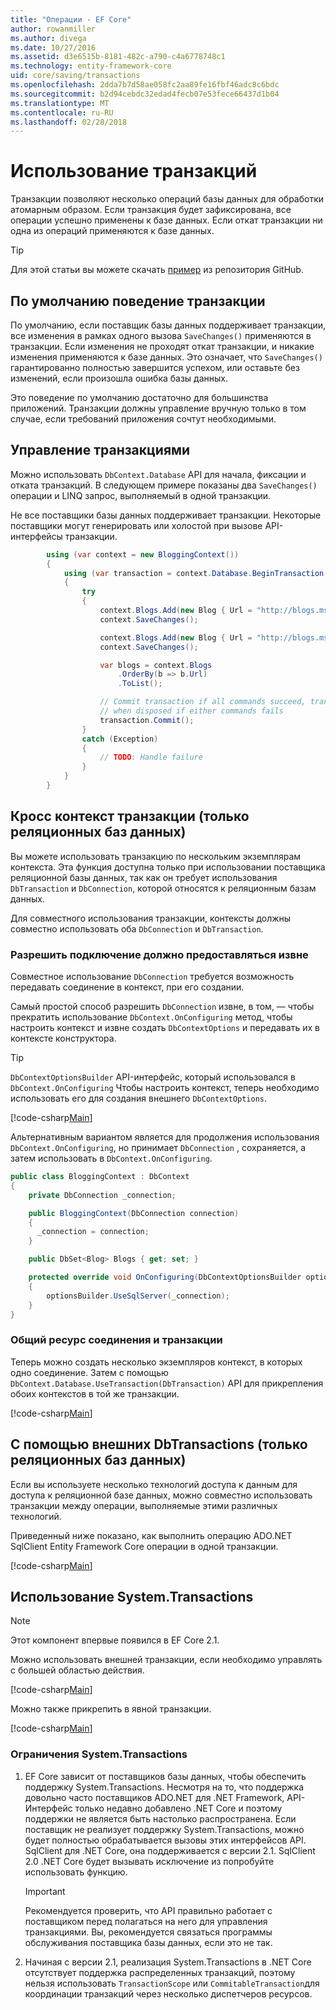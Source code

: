 ```yaml
---
title: "Операции - EF Core"
author: rowanmiller
ms.author: divega
ms.date: 10/27/2016
ms.assetid: d3e6515b-8181-482c-a790-c4a6778748c1
ms.technology: entity-framework-core
uid: core/saving/transactions
ms.openlocfilehash: 2dda7b7d58ae058fc2aa89fe16fbf46adc8c6bdc
ms.sourcegitcommit: b2d94cebdc32edad4fecb07e53fece66437d1b04
ms.translationtype: MT
ms.contentlocale: ru-RU
ms.lasthandoff: 02/28/2018
---
```

# <a name="using-transactions"></a>Использование транзакций

Транзакции позволяют несколько операций базы данных для обработки атомарным образом. Если транзакция будет зафиксирована, все операции успешно применены к базе данных. Если откат транзакции ни одна из операций применяются к базе данных.

> [!TIP]  
> Для этой статьи вы можете скачать [пример](https://github.com/aspnet/EntityFramework.Docs/tree/master/samples/core/Saving/Saving/Transactions/) из репозитория GitHub.

## <a name="default-transaction-behavior"></a>По умолчанию поведение транзакции

По умолчанию, если поставщик базы данных поддерживает транзакции, все изменения в рамках одного вызова `SaveChanges()` применяются в транзакции. Если изменения не проходят откат транзакции, и никакие изменения применяются к базе данных. Это означает, что `SaveChanges()` гарантированно полностью завершится успехом, или оставьте без изменений, если произошла ошибка базы данных.

Это поведение по умолчанию достаточно для большинства приложений. Транзакции должны управление вручную только в том случае, если требований приложения сочтут необходимыми.

## <a name="controlling-transactions"></a>Управление транзакциями

Можно использовать `DbContext.Database` API для начала, фиксации и отката транзакций. В следующем примере показаны два `SaveChanges()` операции и LINQ запрос, выполняемый в одной транзакции.

Не все поставщики базы данных поддерживает транзакции. Некоторые поставщики могут генерировать или холостой при вызове API-интерфейсы транзакции.

<!-- [!code-csharp[Main](samples/core/Saving/Saving/Transactions/ControllingTransaction/Sample.cs?highlight=3,17,18,19)] -->
``` csharp
        using (var context = new BloggingContext())
        {
            using (var transaction = context.Database.BeginTransaction())
            {
                try
                {
                    context.Blogs.Add(new Blog { Url = "http://blogs.msdn.com/dotnet" });
                    context.SaveChanges();

                    context.Blogs.Add(new Blog { Url = "http://blogs.msdn.com/visualstudio" });
                    context.SaveChanges();

                    var blogs = context.Blogs
                        .OrderBy(b => b.Url)
                        .ToList();

                    // Commit transaction if all commands succeed, transaction will auto-rollback
                    // when disposed if either commands fails
                    transaction.Commit();
                }
                catch (Exception)
                {
                    // TODO: Handle failure
                }
            }
        }
```

## <a name="cross-context-transaction-relational-databases-only"></a>Кросс контекст транзакции (только реляционных баз данных)

Вы можете использовать транзакцию по нескольким экземплярам контекста. Эта функция доступна только при использовании поставщика реляционной базы данных, так как он требует использования `DbTransaction` и `DbConnection`, которой относятся к реляционным базам данных.

Для совместного использования транзакции, контексты должны совместно использовать оба `DbConnection` и `DbTransaction`.

### <a name="allow-connection-to-be-externally-provided"></a>Разрешить подключение должно предоставляться извне

Совместное использование `DbConnection` требуется возможность передавать соединение в контекст, при его создании.

Самый простой способ разрешить `DbConnection` извне, в том, — чтобы прекратить использование `DbContext.OnConfiguring` метод, чтобы настроить контекст и извне создать `DbContextOptions` и передавать их в контексте конструктора.

> [!TIP]  
> `DbContextOptionsBuilder` API-интерфейс, который использовался в `DbContext.OnConfiguring` Чтобы настроить контекст, теперь необходимо использовать его для создания внешнего `DbContextOptions`.

[!code-csharp[Main](../../../samples/core/Saving/Saving/Transactions/SharingTransaction/Sample.cs?name=Context&highlight=3,4,5)]

Альтернативным вариантом является для продолжения использования `DbContext.OnConfiguring`, но принимает `DbConnection` , сохраняется, а затем использовать в `DbContext.OnConfiguring`.

``` csharp
public class BloggingContext : DbContext
{
    private DbConnection _connection;

    public BloggingContext(DbConnection connection)
    {
      _connection = connection;
    }

    public DbSet<Blog> Blogs { get; set; }

    protected override void OnConfiguring(DbContextOptionsBuilder optionsBuilder)
    {
        optionsBuilder.UseSqlServer(_connection);
    }
}
```

### <a name="share-connection-and-transaction"></a>Общий ресурс соединения и транзакции

Теперь можно создать несколько экземпляров контекст, в которых одно соединение. Затем с помощью `DbContext.Database.UseTransaction(DbTransaction)` API для прикрепления обоих контекстов в той же транзакции.

[!code-csharp[Main](../../../samples/core/Saving/Saving/Transactions/SharingTransaction/Sample.cs?name=Transaction&highlight=1,2,3,7,16,23,24,25)]

## <a name="using-external-dbtransactions-relational-databases-only"></a>С помощью внешних DbTransactions (только реляционных баз данных)

Если вы используете несколько технологий доступа к данным для доступа к реляционной базе данных, можно совместно использовать транзакции между операции, выполняемые этими различных технологий.

Приведенный ниже показано, как выполнить операцию ADO.NET SqlClient Entity Framework Core операции в одной транзакции.

[!code-csharp[Main](../../../samples/core/Saving/Saving/Transactions/ExternalDbTransaction/Sample.cs?name=Transaction&highlight=4,10,21,26,27,28)]

## <a name="using-systemtransactions"></a>Использование System.Transactions

> [!NOTE]  
> Этот компонент впервые появился в EF Core 2.1.

Можно использовать внешней транзакции, если необходимо управлять с большей областью действия.

[!code-csharp[Main](../../../samples/core/Saving/Saving/Transactions/AmbientTransaction/Sample.cs?name=Transaction&highlight=1,24,25,26)]

Можно также прикрепить в явной транзакции.

[!code-csharp[Main](../../../samples/core/Saving/Saving/Transactions/CommitableTransaction/Sample.cs?name=Transaction&highlight=1,13,26,27,28)]

### <a name="limitations-of-systemtransactions"></a>Ограничения System.Transactions  

1. EF Core зависит от поставщиков базы данных, чтобы обеспечить поддержку System.Transactions. Несмотря на то, что поддержка довольно часто поставщиков ADO.NET для .NET Framework, API-Интерфейс только недавно добавлено .NET Core и поэтому поддержки не является быть настолько распространена. Если поставщик не реализует поддержку System.Transactions, можно будет полностью обрабатывается вызовы этих интерфейсов API. SqlClient для .NET Core, она поддерживается с версии 2.1. SqlClient 2.0 .NET Core будет вызывать исключение из попробуйте использовать функцию. 

   > [!IMPORTANT]  
   > Рекомендуется проверить, что API правильно работает с поставщиком перед полагаться на него для управления транзакциями. Вы, рекомендуется связаться программы обслуживания поставщика базы данных, если это не так. 

2. Начиная с версии 2.1, реализация System.Transactions в .NET Core отсутствует поддержка распределенных транзакций, поэтому нельзя использовать `TransactionScope` или `CommitableTransaction`для координации транзакций через несколько диспетчеров ресурсов. 
